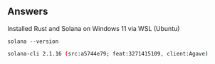 ## Answers

Installed Rust and Solana on Windows 11 via WSL (Ubuntu)

`solana --version`

```bash
solana-cli 2.1.16 (src:a5744e79; feat:3271415109, client:Agave)
```
